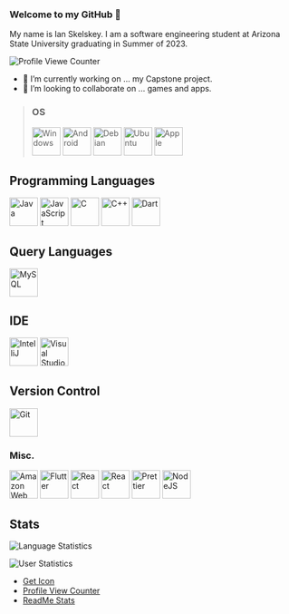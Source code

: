 ### Welcome to my GitHub 👋

My name is Ian Skelskey. I am a software engineering student at Arizona State University graduating in Summer of 2023.

![Profile Viewe Counter](https://komarev.com/ghpvc/?username=IanSkelskey&color=blue&style=for-the-badge)

- 🔭 I’m currently working on ... my Capstone project.
- 👯 I’m looking to collaborate on ... games and apps.

> ### OS
> <p>
>   <img src="https://github.com/get-icon/geticon/raw/master/icons/microsoft-windows.svg" alt="Windows" width="50" height="50">
>   <img src="https://user-images.githubusercontent.com/46094112/184930367-de6c2678-c847-40de-a414-0e717625b503.png" alt="Android" width="50" height="50">
>   <img src="https://github.com/get-icon/geticon/raw/master/icons/debian.svg" alt="Debian" width="50" height="50">
>   <img src="https://github.com/get-icon/geticon/raw/master/icons/ubuntu.svg" alt="Ubuntu" width="50" height="50">
>   <img src="https://github.com/get-icon/geticon/raw/master/icons/apple.svg" alt="Apple" width="50" height="50">
> </p>

## Programming Languages
<p>
  <img src="https://github.com/get-icon/geticon/raw/master/icons/java.svg" alt="Java" width="50" height="50">
  <img src="https://github.com/get-icon/geticon/raw/master/icons/javascript.svg" alt="JavaScript" width="50" height="50">
  <img src="https://github.com/get-icon/geticon/raw/master/icons/c.svg" alt="C" width="50" height="50">
  <img src="https://github.com/get-icon/geticon/raw/master/icons/c-plusplus.svg" alt="C++" width="50" height="50">
  <img src="https://github.com/get-icon/geticon/raw/master/icons/dart.svg" alt="Dart" width="50" height="50">
</p>

## Query Languages
<p>
  <img src="https://github.com/get-icon/geticon/raw/master/icons/mysql.svg" alt="MySQL" width="50" height="50">
</p>

## IDE
<p>
  <img src="https://github.com/get-icon/geticon/raw/master/icons/intellij-idea.svg" alt="IntelliJ" width="50" height="50">
  <img src="https://raw.githubusercontent.com/get-icon/geticon/master/icons/visual-studio-code.svg" alt="Visual Studio Code" width="50" height="50">
</p>

## Version Control
<p>
  <img src="https://github.com/get-icon/geticon/raw/master/icons/git-icon.svg" alt="Git" width="50" height="50">  
</p>

### Misc.
<p>
  <img src="https://github.com/get-icon/geticon/raw/master/icons/aws.svg" alt="Amazon Web Services" width="50" height="50">
  <img src="https://github.com/get-icon/geticon/raw/master/icons/flutter.svg" alt="Flutter" width="50" height="50">
  <img src="https://github.com/get-icon/geticon/raw/master/icons/react.svg" alt="React" width="50" height="50">
  <img src="https://github.com/get-icon/geticon/raw/master/icons/firebase.svg" alt="React" width="50" height="50">
  <img src="https://github.com/get-icon/geticon/raw/master/icons/prettier.svg" alt="Prettier" width="50" height="50">
  <img src="https://github.com/get-icon/geticon/raw/master/icons/nodejs-icon.svg" alt="NodeJS" width="50" height="50">
  
</p>

## Stats
![Language Statistics](https://github-readme-stats.vercel.app/api/top-langs/?username=ianskelskey&theme=darcula&langs_count=4&card_width=500)

![User Statistics](https://github-readme-stats.vercel.app/api?username=ianskelskey&show_icons=true&count_private=true&theme=darcula&card_width=500)


- [Get Icon](https://github.com/get-icon/geticon)
- [Profile View Counter](https://github.com/antonkomarev/github-profile-views-counter)
- [ReadMe Stats](https://github.com/anuraghazra/github-readme-stats)

<!--
**IanSkelskey/IanSkelskey** is a ✨ _special_ ✨ repository because its `README.md` (this file) appears on your GitHub profile.

Here are some ideas to get you started:

- 🔭 I’m currently working on ...
- 🌱 I’m currently learning ...
- 👯 I’m looking to collaborate on ...
- 🤔 I’m looking for help with ...
- 💬 Ask me about ...
- 📫 How to reach me: ...
- 😄 Pronouns: ...
- ⚡ Fun fact: ...
-->
